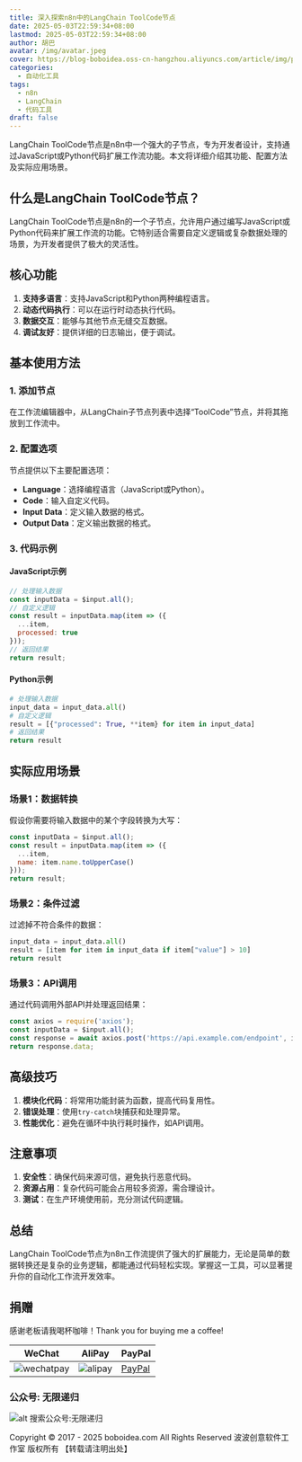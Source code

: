 ```yaml
---
title: 深入探索n8n中的LangChain ToolCode节点
date: 2025-05-03T22:59:34+08:00
lastmod: 2025-05-03T22:59:34+08:00
author: 胡巴
avatar: /img/avatar.jpeg
cover: https://blog-boboidea.oss-cn-hangzhou.aliyuncs.com/article/img/posts/auto1/%E5%93%94%E5%93%A9%E5%93%94%E5%93%A9%E4%B8%8A%E6%90%9C%E9%9B%86%E7%9A%84%E7%BE%8E%E5%9B%BE%E8%89%B2%E5%9B%BE_1-1000/4.jpg
categories:
  - 自动化工具
tags:
  - n8n
  - LangChain
  - 代码工具
draft: false
---
```


LangChain ToolCode节点是n8n中一个强大的子节点，专为开发者设计，支持通过JavaScript或Python代码扩展工作流功能。本文将详细介绍其功能、配置方法及实际应用场景。

<!--more-->

## 什么是LangChain ToolCode节点？

LangChain ToolCode节点是n8n的一个子节点，允许用户通过编写JavaScript或Python代码来扩展工作流的功能。它特别适合需要自定义逻辑或复杂数据处理的场景，为开发者提供了极大的灵活性。

## 核心功能

1. **支持多语言**：支持JavaScript和Python两种编程语言。
2. **动态代码执行**：可以在运行时动态执行代码。
3. **数据交互**：能够与其他节点无缝交互数据。
4. **调试友好**：提供详细的日志输出，便于调试。

## 基本使用方法

### 1. 添加节点
在工作流编辑器中，从LangChain子节点列表中选择“ToolCode”节点，并将其拖放到工作流中。

### 2. 配置选项
节点提供以下主要配置选项：
- **Language**：选择编程语言（JavaScript或Python）。
- **Code**：输入自定义代码。
- **Input Data**：定义输入数据的格式。
- **Output Data**：定义输出数据的格式。

### 3. 代码示例

#### JavaScript示例
```javascript
// 处理输入数据
const inputData = $input.all();
// 自定义逻辑
const result = inputData.map(item => ({
  ...item,
  processed: true
}));
// 返回结果
return result;
```

#### Python示例
```python
# 处理输入数据
input_data = input_data.all()
# 自定义逻辑
result = [{"processed": True, **item} for item in input_data]
# 返回结果
return result
```

## 实际应用场景

### 场景1：数据转换
假设你需要将输入数据中的某个字段转换为大写：
```javascript
const inputData = $input.all();
const result = inputData.map(item => ({
  ...item,
  name: item.name.toUpperCase()
}));
return result;
```

### 场景2：条件过滤
过滤掉不符合条件的数据：
```python
input_data = input_data.all()
result = [item for item in input_data if item["value"] > 10]
return result
```

### 场景3：API调用
通过代码调用外部API并处理返回结果：
```javascript
const axios = require('axios');
const inputData = $input.all();
const response = await axios.post('https://api.example.com/endpoint', inputData);
return response.data;
```

## 高级技巧

1. **模块化代码**：将常用功能封装为函数，提高代码复用性。
2. **错误处理**：使用`try-catch`块捕获和处理异常。
3. **性能优化**：避免在循环中执行耗时操作，如API调用。

## 注意事项

1. **安全性**：确保代码来源可信，避免执行恶意代码。
2. **资源占用**：复杂代码可能会占用较多资源，需合理设计。
3. **测试**：在生产环境使用前，充分测试代码逻辑。

## 总结

LangChain ToolCode节点为n8n工作流提供了强大的扩展能力，无论是简单的数据转换还是复杂的业务逻辑，都能通过代码轻松实现。掌握这一工具，可以显著提升你的自动化工作流开发效率。

<!--qr_code-->

## 捐赠

感谢老板请我喝杯咖啡！Thank you for buying me a coffee!

| WeChat | AliPay | PayPal |
| --- | --- | --- |
| ![wechatpay](https://blog-boboidea.oss-cn-hangzhou.aliyuncs.com/pay/wechat_%E6%94%B6%E6%AC%BE%E7%A0%81.jpg) | ![alipay](https://blog-boboidea.oss-cn-hangzhou.aliyuncs.com/pay/alipay.jpg) | [PayPal](https://paypal.me/JianboQin?country.x=C2&locale.x=zh_XC) |

### 公众号: 无限递归

![alt 搜索公众号:无限递归](https://blog-boboidea.oss-cn-hangzhou.aliyuncs.com/article/img/gongzhonghao.jpeg "无限递归")

<!--declare-declare-->

Copyright &copy; 2017 - 2025 boboidea.com All Rights Reserved 波波创意软件工作室 版权所有 【转载请注明出处】